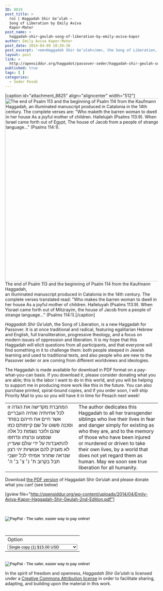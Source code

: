 ```yaml
---
ID: 8819
post_title: >
  פסח | Haggadah Shir Ge’ulah –
  Song of Liberation by Emily Aviva
  Kapor-Mater
post_name: >
  haggadah-shir-geulah-song-of-liberation-by-emily-aviva-kapor
author: Emily Aviva Kapor-Mater
post_date: 2014-04-09 10:20:36
post_excerpt: '<em>Haggadah Shir Ge’ulah</em>, the Song of Liberation, is a new Haggadah for Passover. It is at once traditional and radical, featuring egalitarian Hebrew and English, full transliteration, progressive theology, and a focus on modern issues of oppression and liberation. It is my hope that this Haggadah will elicit questions from all participants, and that everyone will find something in it to challenge them: both people steeped in Jewish learning and used to traditional texts, and also people who are new to the Passover seder or are coming from different worldviews and ideologies.'
layout: post
link: >
  http://opensiddur.org/haggadot/passover-seder/haggadah-shir-geulah-song-of-liberation-by-emily-aviva-kapor/
published: true
tags: [ ]
categories:
  - Seder Pesaḥ
---
```

[caption id="attachment_8825" align="aligncenter" width="512"]<a href="http://opensiddur.org/wp-content/uploads/2014/04/Emily-Aviva-Kapor-Haggadah-Shir-Geulah_Page_51_Image_0001.jpg"><img src="http://opensiddur.org/wp-content/uploads/2014/04/Emily-Aviva-Kapor-Haggadah-Shir-Geulah_Page_51_Image_0001.jpg" alt="The end of Psalm 113 and the beginning of Psalm 114 from the Kaufmann Haggadah, an illuminated manuscript produced in Catalonia in the 14th century. The complete verses are:  &quot;Who maketh the barren woman to dwell in her house As a joyful mother of children. Hallelujah (Psalms 113:9). When Israel came forth out of Egypt, The house of Jacob from a people of strange language...&quot; (Psalms 114:1)." width="512" height="604" class="size-full wp-image-8825" /></a> The end of Psalm 113 and the beginning of Psalm 114 from the Kaufmann Haggadah,<br />an illuminated manuscript produced in Catalonia in the 14th century. The complete verses translated read: "Who makes the barren woman to dwell in her house As a joyful mother of children. Halleluyah (Psalms 113:9). When Yisrael came forth out of Mitzrayim, the house of Jacob from a people of strange language..." (Psalms 114:1).[/caption]

<em>Haggadah Shir Ge’ulah</em>, the Song of Liberation, is a new Haggadah for Passover. It is at once traditional and radical, featuring egalitarian Hebrew and English, full transliteration, progressive theology, and a focus on modern issues of oppression and liberation. It is my hope that this Haggadah will elicit questions from all participants, and that everyone will find something in it to challenge them: both people steeped in Jewish learning and used to traditional texts, and also people who are new to the Passover seder or are coming from different worldviews and ideologies.

The Haggadah is made available for download in PDF format on a pay-what-you-can basis. If you download it, please consider donating what you are able; this is the labor I want to do in this world, and you will be helping to support me in producing more work like this in the future. You can also purchase printed, spiral-bound copies, and if you order soon, I will ship Priority Mail to you so you will have it in time for Pesach next week!

<table style="margin-left: auto;margin-right: auto;">
<tbody>
<tr>
<td style="vertical-align:top;" width="46%">
<div class="liturgy"><span lang="he">
המחברת מקדישה את הגדה זו
לכל אחיותיה ואחיה העבריים
אשר חיים את חייהם בפחד וסכנה
פשוט על שם קיימותם כמו שהם
ולזכר נשמות כל אלה
שנפצעו ונרצחו
ונדחפו להתאבדות
על ידי עולם שעדיין לא מעניק להם אנושיות
יהי רצון שנראה שחרור אמיתי לכל יושבי תבל בקרוב
ת׳ נ׳ צ׳ ב׳ ה׳
</span></div></td>
 
<td style="vertical-align:top;" width="53%"><div class="english">
The author dedicates this Haggadah
to all her transgender siblings
who live their lives in fear and danger
simply for existing as who they are,
and to the memory of those
who have been injured or murdered
or driven to take their own lives,
by a world that does not yet regard them as human.
May we soon see true liberation for all humanity.
</td></tr>
</tbody>
</tbody></tbody></tbody></table>


Download <a href="http://opensiddur.org/wp-content/uploads/2014/04/Emily-Aviva-Kapor-Haggadah-Shir-Geulah-2nd-Edition.pdf">the PDF version</a> of Haggadah Shir Ge’ulah and please donate what you can! (see below)


[gview file="http://opensiddur.org/wp-content/uploads/2014/04/Emily-Aviva-Kapor-Haggadah-Shir-Geulah-2nd-Edition.pdf"]


<form action="https://www.paypal.com/cgi-bin/webscr" method="post" target="_top"><input type="hidden" name="cmd" value="_s-xclick" /><br />
<input type="hidden" name="hosted_button_id" value="BH5UF6M898GQE" /><br />
<input type="image" alt="PayPal - The safer, easier way to pay online!" name="submit" src="https://www.paypalobjects.com/en_US/i/btn/btn_donate_LG.gif" /></form>
<form action="https://www.paypal.com/cgi-bin/webscr" method="post" target="_top"><input type="hidden" name="cmd" value="_s-xclick" /><br />
<input type="hidden" name="hosted_button_id" value="5JF8NE2UBV9ZU" /></p>
<table style="margin-left: auto;margin-right: auto;">
<tbody>
<tr>
<td><input type="hidden" name="on0" value="Option" />Option</td>
</tr>
<tr>
<td>
<select name="os0">
<option value="Single copy (1)">Single copy (1) $15.00 USD</option>
<option value="Pack of five copies (5)">Pack of five copies (5) $65.00 USD</option>
</select>
</td>
</tr>
</tbody>
</tbody></tbody></tbody></table>
<p><input type="hidden" name="currency_code" value="USD" /><br />
<input type="image" alt="PayPal - The safer, easier way to pay online!" name="submit" src="https://www.paypalobjects.com/en_US/i/btn/btn_buynow_LG.gif" /></p>
</form>
<p>In the spirit of freedom and openness, <em>Haggadah Shir Ge&#8217;ulah</em> is licensed under a <a href="http://creativecommons.org/licenses/by/4.0/">Creative Commons Attribution license</a> in order to facilitate sharing, adapting, and building upon the material in this work.</p>